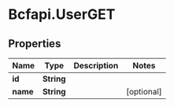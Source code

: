 # Bcfapi.UserGET

## Properties
Name | Type | Description | Notes
------------ | ------------- | ------------- | -------------
**id** | **String** |  | 
**name** | **String** |  | [optional] 


